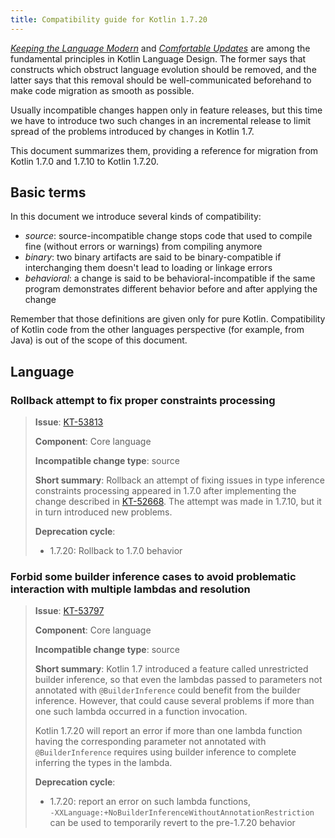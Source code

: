 ```yaml
---
title: Compatibility guide for Kotlin 1.7.20
---
```



_[Keeping the Language Modern](./kotlin-evolution-principles.md)_ and _[Comfortable Updates](./kotlin-evolution-principles.md)_ are among the fundamental principles in
Kotlin Language Design. The former says that constructs which obstruct language evolution should be removed, and the
latter says that this removal should be well-communicated beforehand to make code migration as smooth as possible.

Usually incompatible changes happen only in feature releases, but this time we have to introduce two such changes
in an incremental release to limit spread of the problems introduced by changes in Kotlin 1.7.

This document summarizes them, providing a reference for migration from Kotlin 1.7.0 and 1.7.10 to Kotlin 1.7.20.

## Basic terms

In this document we introduce several kinds of compatibility:

- _source_: source-incompatible change stops code that used to compile fine (without errors or warnings) from compiling
  anymore
- _binary_: two binary artifacts are said to be binary-compatible if interchanging them doesn't lead to loading or
  linkage errors
- _behavioral_: a change is said to be behavioral-incompatible if the same program demonstrates different behavior
  before and after applying the change

Remember that those definitions are given only for pure Kotlin. Compatibility of Kotlin code from the other languages
perspective
(for example, from Java) is out of the scope of this document.

## Language

<!--
### Title

> **Issue**: [KT-NNNNN](https://youtrack.jetbrains.com/issue/KT-NNNNN)
>
> **Component**: Core language
>
> **Incompatible change type**: source
>
> **Short summary**:
>
> **Deprecation cycle**:
>
> - 1.5.20: warning
> - 1.7.0: report an error
-->

### Rollback attempt to fix proper constraints processing

> **Issue**: [KT-53813](https://youtrack.jetbrains.com/issue/KT-53813)
>
> **Component**: Core language
>
> **Incompatible change type**: source
>
> **Short summary**: Rollback an attempt of fixing issues in type inference constraints processing appeared in 1.7.0
> after implementing the change described in [KT-52668](https://youtrack.jetbrains.com/issue/KT-52668). 
> The attempt was made in 1.7.10, but it in turn introduced new problems.
>
> **Deprecation cycle**:
>
> - 1.7.20: Rollback to 1.7.0 behavior


### Forbid some builder inference cases to avoid problematic interaction with multiple lambdas and resolution

> **Issue**: [KT-53797](https://youtrack.jetbrains.com/issue/KT-53797)
>
> **Component**: Core language
>
> **Incompatible change type**: source
>
> **Short summary**: Kotlin 1.7 introduced a feature called unrestricted builder inference, so that even the lambdas passed
> to parameters not annotated with `@BuilderInference` could benefit from the builder inference. 
> However, that could cause several problems if more than one such lambda occurred in a function invocation. 
> 
> Kotlin 1.7.20 will report an error if more than one lambda function having 
> the corresponding parameter not annotated with `@BuilderInference` requires using builder inference
> to complete inferring the types in the lambda.
>
> **Deprecation cycle**:
>
> - 1.7.20: report an error on such lambda functions,  
> `-XXLanguage:+NoBuilderInferenceWithoutAnnotationRestriction` can be used to temporarily revert to the pre-1.7.20 behavior
